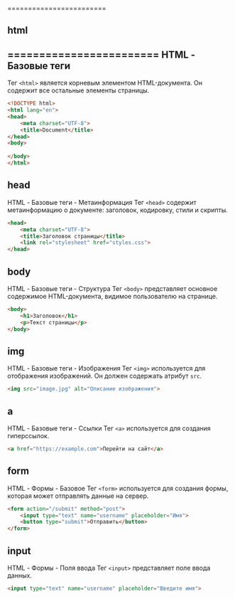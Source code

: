 ========================
## html
========================
HTML - Базовые теги
------------------------
Тег `<html>` является корневым элементом HTML-документа. Он содержит все остальные элементы страницы.

```html
<!DOCTYPE html>
<html lang="en">
<head>
    <meta charset="UTF-8">
    <title>Document</title>
</head>
<body>
    
</body>
</html>
```

## head
HTML - Базовые теги - Метаинформация
Тег `<head>` содержит метаинформацию о документе: заголовок, кодировку, стили и скрипты.

```html
<head>
    <meta charset="UTF-8">
    <title>Заголовок страницы</title>
    <link rel="stylesheet" href="styles.css">
</head>
```

## body
HTML - Базовые теги - Структура
Тег `<body>` представляет основное содержимое HTML-документа, видимое пользователю на странице.

```html
<body>
    <h1>Заголовок</h1>
    <p>Текст страницы</p>
</body>
```

## img
HTML - Базовые теги - Изображения
Тег `<img>` используется для отображения изображений. Он должен содержать атрибут `src`.

```html
<img src="image.jpg" alt="Описание изображения">
```

## a
HTML - Базовые теги - Ссылки
Тег `<a>` используется для создания гиперссылок.

```html
<a href="https://example.com">Перейти на сайт</a>
```

## form
HTML - Формы - Базовое
Тег `<form>` используется для создания формы, которая может отправлять данные на сервер.

```html
<form action="/submit" method="post">
    <input type="text" name="username" placeholder="Имя">
    <button type="submit">Отправить</button>
</form>
```

## input
HTML - Формы - Поля ввода
Тег `<input>` представляет поле ввода данных.

```html
<input type="text" name="username" placeholder="Введите имя">
```